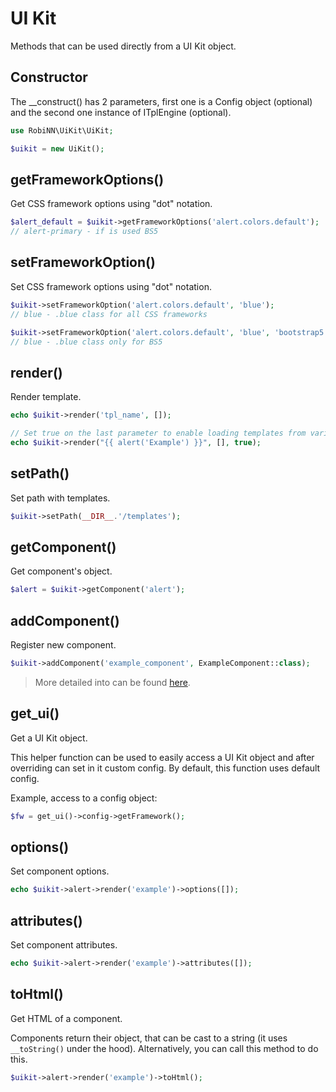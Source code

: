 # UI Kit

Methods that can be used directly from a UI Kit object.

## Constructor

The __construct() has 2 parameters, first one is a Config object (optional) and
the second one instance of ITplEngine (optional).

```php
use RobiNN\UiKit\UiKit;

$uikit = new UiKit();
```

## getFrameworkOptions()

Get CSS framework options using "dot" notation.

```php
$alert_default = $uikit->getFrameworkOptions('alert.colors.default');
// alert-primary - if is used BS5
```

## setFrameworkOption()

Set CSS framework options using "dot" notation.

```php
$uikit->setFrameworkOption('alert.colors.default', 'blue');
// blue - .blue class for all CSS frameworks

$uikit->setFrameworkOption('alert.colors.default', 'blue', 'bootstrap5');
// blue - .blue class only for BS5
```

## render()

Render template.

```php
echo $uikit->render('tpl_name', []);

// Set true on the last parameter to enable loading templates from variable
echo $uikit->render("{{ alert('Example') }}", [], true);
```

## setPath()

Set path with templates.

```php
$uikit->setPath(__DIR__.'/templates');
```

## getComponent()

Get component's object.

```php
$alert = $uikit->getComponent('alert');
```

## addComponent()

Register new component.

```php
$uikit->addComponent('example_component', ExampleComponent::class);
```

> More detailed into can be found [here](adding-components.md).

## get_ui()

Get a UI Kit object.

This helper function can be used to easily access a UI Kit object and after overriding can set in it custom config.
By default, this function uses default config.

Example, access to a config object:

```php
$fw = get_ui()->config->getFramework();
```

## options()

Set component options.

```php
echo $uikit->alert->render('example')->options([]);
```

## attributes()

Set component attributes.

```php
echo $uikit->alert->render('example')->attributes([]);
```

## toHtml()

Get HTML of a component.

Components return their object, that can be cast to a string (it uses `__toString()` under the hood).
Alternatively, you can call this method to do this.

```php
$uikit->alert->render('example')->toHtml();
```
